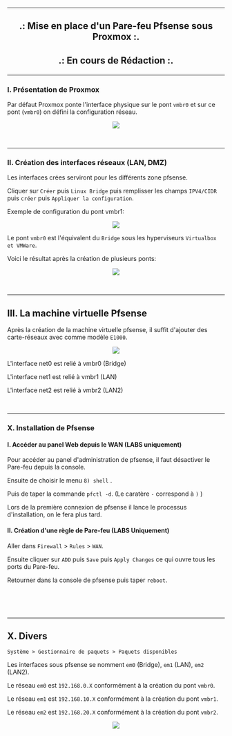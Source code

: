 ------------------------------------------------------------------------------------------------------------------------------------------------------------------------------------------------------------
## <p align='center'>.: Mise en place d'un Pare-feu Pfsense sous Proxmox :.<p>

## <p align='center'>.: En cours de Rédaction :.<p>

------------------------------------------------------------------------------------------------------------------------------------------------------------------------------------------------------------
### I. Présentation de Proxmox
Par défaut Proxmox ponte l'interface physique sur le pont `vmbr0` et sur ce pont (`vmbr0`) on défini la configuration réseau.
<p align="center">
   <img src="https://github.com/dexter74/Linux/assets/35907/cf7cca38-ef06-4641-aed9-dad773960bf6">
</p>

<br />

------------------------------------------------------------------------------------------------------------------------------------------------------------------------------------------------------------
### II. Création des interfaces réseaux (LAN, DMZ)

Les interfaces crées serviront pour les différents zone pfsense.

Cliquer sur `Créer` puis `Linux Bridge` puis remplisser les champs `IPV4/CIDR` puis `créer` puis `Appliquer la configuration`.

Exemple de configuration du pont vmbr1:
<p align="center">
   <img src="https://github.com/dexter74/Linux/assets/35907/5737edd3-4e5e-46b5-944e-a36840b7759a">
</p>

Le pont `vmbr0` est l'équivalent du `Bridge` sous les hyperviseurs `Virtualbox et VMWare`.

Voici le résultat après la création de plusieurs ponts:
<p align="center">
   <img src="https://github.com/dexter74/Linux/assets/35907/725fb2ef-3670-407d-9794-b2abab21d753">
</p>

<br />

------------------------------------------------------------------------------------------------------------------------------------------------------------------------------------------------------------
## III. La machine virtuelle Pfsense
Après la création de la machine virtuelle pfsense, il suffit d'ajouter des carte-réseaux avec comme modèle `E1000`.

<p align="center">
   <img src="https://github.com/dexter74/Linux/assets/35907/58faba21-275a-41e7-b90b-20ea6de9fbab)">
</p>

L'interface net0 est relié à vmbr0 (Bridge)

L'interface net1 est relié à vmbr1 (LAN)

L'interface net2 est relié à vmbr2 (LAN2)

<br />

------------------------------------------------------------------------------------------------------------------------------------------------------------------------------------------------------------
### X. Installation de Pfsense
#### I. Accéder au panel Web depuis le WAN (LABS uniquement)
Pour accéder au panel d'administration de pfsense, il faut désactiver le Pare-feu depuis la console.

Ensuite de choisir le menu `8) shell` .

Puis de taper la commande `pfctl -d`. (Le caratère `-` correspond à `)` ) 

Lors de la première connexion de pfsense il lance le processus d'installation, on le fera plus tard.

#### II. Création d'une règle de Pare-feu (LABS Uniquement)
Aller dans `Firewall` > `Rules` > `WAN`.

Ensuite cliquer sur `ADD` puis `Save` puis `Apply Changes` ce qui ouvre tous les ports du Pare-feu.

Retourner dans la console de pfsense puis taper `reboot`.

<br /><br /><br />

------------------------------------------------------------------------------------------------------------------------------------------------------------------------------------------------------------
## X. Divers
```
Système > Gestionnaire de paquets > Paquets disponibles
```
Les interfaces sous pfsense se nomment `em0` (Bridge), `em1` (LAN), `em2` (LAN2).

Le réseau `em0` est `192.168.0.X`  conformément à la création du pont `vmbr0`.

Le réseau `em1` est `192.168.10.X` conformément à la création du pont `vmbr1`.

Le réseau `em2` est `192.168.20.X` conformément à la création du pont `vmbr2`.


<p align="center">
   <img src="https://github.com/dexter74/Linux/assets/35907/b2138f3a-f0da-4227-be57-82db695be0fa">
</p>

